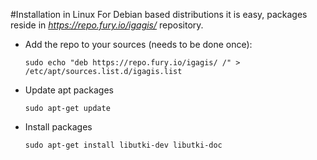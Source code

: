 #Installation in Linux
For Debian based distributions it is easy, packages reside in *https://repo.fury.io/igagis/* repository.
- Add the repo to your sources (needs to be done once):

  ```
  sudo echo "deb https://repo.fury.io/igagis/ /" > /etc/apt/sources.list.d/igagis.list
  ```

- Update apt packages

  ```
  sudo apt-get update
  ```

- Install packages

  ```
  sudo apt-get install libutki-dev libutki-doc
  ```
